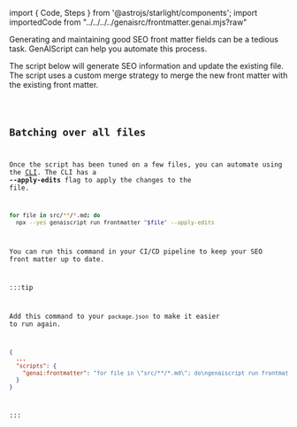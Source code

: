 
import { Code, Steps } from '@astrojs/starlight/components';
import importedCode from "../../../../genaisrc/frontmatter.genai.mjs?raw"

Generating and maintaining good SEO front matter fields can be a tedious task. 
GenAIScript can help you automate this process.

The script below will generate SEO information
and update the existing file. The script uses a custom merge strategy 
to merge the new front matter with the existing front matter.

<Code code={importedCode} wrap={true} lang="js" title="slides.genai.mjs" />

## Batching over all files

Once the script has been tuned on a few files, you can automate using
the [CLI](/genaiscript/reference/cli). The CLI has a **--apply-edits** flag to apply the changes to the file.

```sh
for file in src/**/*.md; do
  npx --yes genaiscript run frontmatter "$file" --apply-edits
```

You can run this command in your CI/CD pipeline to keep your SEO front matter up to date.

:::tip

Add this command to your `package.json` to make it easier to run again.

```json title="package.json"
{
  ...
  "scripts": {
    "genai:frontmatter": "for file in \"src/**/*.md\"; do\ngenaiscript run frontmatter \"$file\" --apply-edits\ndone",
  }
}
```

:::